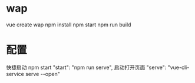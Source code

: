 # wap
  vue create wap
  npm install
  npm start
  npm run build

# 配置
  快捷启动 npm start 
    "start": "npm run serve",
  启动打开页面 
    "serve": "vue-cli-service serve --open" 
